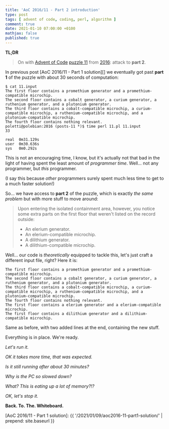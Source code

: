 ```yaml
---
title: 'AoC 2016/11 - Part 2 introduction'
type: post
tags: [ advent of code, coding, perl, algorithm ]
comment: true
date: 2021-01-10 07:00:00 +0100
mathjax: false
published: true
---
```


**TL;DR**

> On with [Advent of Code][] [puzzle 11][p11] from [2016][aoc2016]: attack to
> **part 2**.

In previous post [AoC 2016/11 - Part 1 solution][] we eventually got past
**part 1** of the puzzle with about 30 seconds of computation:

```
$ cat 11.input
The first floor contains a promethium generator and a promethium-compatible microchip.
The second floor contains a cobalt generator, a curium generator, a ruthenium generator, and a plutonium generator.
The third floor contains a cobalt-compatible microchip, a curium-compatible microchip, a ruthenium-compatible microchip, and a plutonium-compatible microchip.
The fourth floor contains nothing relevant.
poletti@polebian:2016 (posts-11 *)$ time perl 11.pl 11.input
33

real  0m31.129s
user  0m30.636s
sys	  0m0.292s
```

This is not an encouraging time, I know, but it's actually not that bad in
the light of having spent the least amount of *programmer time*. Well...
not any programmer, but *this* programmer.

(I say this because *other* programmers surely spent much less time to get
to a much faster solution!)

So... we have access to **part 2** of the puzzle, which is exactly *the
same problem* but with more stuff to move around:

> Upon entering the isolated containment area, however, you notice some
> extra parts on the first floor that weren't listed on the record
> outside:
> - An elerium generator.
> - An elerium-compatible microchip.
> - A dilithium generator.
> - A dilithium-compatible microchip.

Well... our code is *theoretically* equipped to tackle this, let's just
craft a different input file, right? Here it is:

```
The first floor contains a promethium generator and a promethium-compatible microchip.
The second floor contains a cobalt generator, a curium generator, a ruthenium generator, and a plutonium generator.
The third floor contains a cobalt-compatible microchip, a curium-compatible microchip, a ruthenium-compatible microchip, and a plutonium-compatible microchip.
The fourth floor contains nothing relevant.
The first floor contains a elerium generator and a elerium-compatible microchip.
The first floor contains a dilithium generator and a dilithium-compatible microchip.
```

Same as before, with two added lines at the end, containing the new stuff.

Everything is in place. We're ready.

*Let's run it.*

*OK it takes more time, that was expected.*

*Is it still running after about 30 minutes?*

*Why is the PC so slowed down?*

*What? This is eating up a lot of memory?!?*

*OK, let's stop it.*

**Back. To. The. Whiteboard.**


[p11]: https://adventofcode.com/2016/day/11
[aoc2016]: https://adventofcode.com/2016/
[Advent of Code]: https://adventofcode.com/
[Perl]: https://www.perl.org/
[AoC 2016/11 - Part 1 solution]: {{ '/2021/01/09/aoc2016-11-part1-solution/' | prepend: site.baseurl }}
